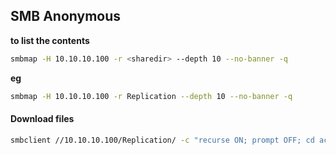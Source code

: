 ## SMB Anonymous

**to list the contents**
```sh
smbmap -H 10.10.10.100 -r <sharedir> --depth 10 --no-banner -q
```
**eg**
```bash
smbmap -H 10.10.10.100 -r Replication --depth 10 --no-banner -q
```
#### Download files

```sh
smbclient //10.10.10.100/Replication/ -c "recurse ON; prompt OFF; cd active.htb; mget *"
```
